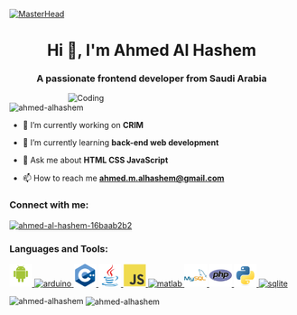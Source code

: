 [![MasterHead](https://private-user-images.githubusercontent.com/144548499/344966749-c30525ce-33e7-4d65-9d93-1b4c2a0df47a.gif?jwt=eyJhbGciOiJIUzI1NiIsInR5cCI6IkpXVCJ9.eyJpc3MiOiJnaXRodWIuY29tIiwiYXVkIjoicmF3LmdpdGh1YnVzZXJjb250ZW50LmNvbSIsImtleSI6ImtleTUiLCJleHAiOjE3MTk5MTMyNjgsIm5iZiI6MTcxOTkxMjk2OCwicGF0aCI6Ii8xNDQ1NDg0OTkvMzQ0OTY2NzQ5LWMzMDUyNWNlLTMzZTctNGQ2NS05ZDkzLTFiNGMyYTBkZjQ3YS5naWY_WC1BbXotQWxnb3JpdGhtPUFXUzQtSE1BQy1TSEEyNTYmWC1BbXotQ3JlZGVudGlhbD1BS0lBVkNPRFlMU0E1M1BRSzRaQSUyRjIwMjQwNzAyJTJGdXMtZWFzdC0xJTJGczMlMkZhd3M0X3JlcXVlc3QmWC1BbXotRGF0ZT0yMDI0MDcwMlQwOTM2MDhaJlgtQW16LUV4cGlyZXM9MzAwJlgtQW16LVNpZ25hdHVyZT03NTlmMmVjN2NjMTYzYjhiZGRmMmIyNTBkYmExMzQ0OWUwMTU1MzBjZjI1ZjE4OGE5NzgxMTE3MzdjMTMwYTJiJlgtQW16LVNpZ25lZEhlYWRlcnM9aG9zdCZhY3Rvcl9pZD0wJmtleV9pZD0wJnJlcG9faWQ9MCJ9.oydnlUNh6NF8Yh6n9O4i3ZYEjcmg_9Hfo94SlGbNunw)](https://rishavchanda.io)
<h1 align="center">Hi 👋, I'm Ahmed Al Hashem</h1>
<h3 align="center">A passionate frontend developer from Saudi Arabia</h3>
<img align="right" alt="Coding" width="400" src="https://media.tenor.com/6JptszQgCnkAAAAj/text-work.gif">

<p align="left"> <img src="https://komarev.com/ghpvc/?username=ahmed-alhashem&label=Profile%20views&color=0e75b6&style=flat" alt="ahmed-alhashem" /> </p>

- 🔭 I’m currently working on **CRIM**

- 🌱 I’m currently learning **back-end web development**

- 💬 Ask me about **HTML CSS JavaScript**

- 📫 How to reach me **ahmed.m.alhashem@gmail.com**

<h3 align="left">Connect with me:</h3>
<p align="left">
<a href="https://linkedin.com/in/ahmed-al-hashem-16baab2b2" target="blank"><img align="center" src="https://raw.githubusercontent.com/rahuldkjain/github-profile-readme-generator/master/src/images/icons/Social/linked-in-alt.svg" alt="ahmed-al-hashem-16baab2b2" height="30" width="40" /></a>
</p>

<h3 align="left">Languages and Tools:</h3>
<p align="left"> <a href="https://developer.android.com" target="_blank" rel="noreferrer"> <img src="https://raw.githubusercontent.com/devicons/devicon/master/icons/android/android-original-wordmark.svg" alt="android" width="40" height="40"/> </a> <a href="https://www.arduino.cc/" target="_blank" rel="noreferrer"> <img src="https://cdn.worldvectorlogo.com/logos/arduino-1.svg" alt="arduino" width="40" height="40"/> </a> <a href="https://www.w3schools.com/cpp/" target="_blank" rel="noreferrer"> <img src="https://raw.githubusercontent.com/devicons/devicon/master/icons/cplusplus/cplusplus-original.svg" alt="cplusplus" width="40" height="40"/> </a> <a href="https://www.java.com" target="_blank" rel="noreferrer"> <img src="https://raw.githubusercontent.com/devicons/devicon/master/icons/java/java-original.svg" alt="java" width="40" height="40"/> </a> <a href="https://developer.mozilla.org/en-US/docs/Web/JavaScript" target="_blank" rel="noreferrer"> <img src="https://raw.githubusercontent.com/devicons/devicon/master/icons/javascript/javascript-original.svg" alt="javascript" width="40" height="40"/> </a> <a href="https://www.mathworks.com/" target="_blank" rel="noreferrer"> <img src="https://upload.wikimedia.org/wikipedia/commons/2/21/Matlab_Logo.png" alt="matlab" width="40" height="40"/> </a> <a href="https://www.mysql.com/" target="_blank" rel="noreferrer"> <img src="https://raw.githubusercontent.com/devicons/devicon/master/icons/mysql/mysql-original-wordmark.svg" alt="mysql" width="40" height="40"/> </a> <a href="https://www.php.net" target="_blank" rel="noreferrer"> <img src="https://raw.githubusercontent.com/devicons/devicon/master/icons/php/php-original.svg" alt="php" width="40" height="40"/> </a> <a href="https://www.python.org" target="_blank" rel="noreferrer"> <img src="https://raw.githubusercontent.com/devicons/devicon/master/icons/python/python-original.svg" alt="python" width="40" height="40"/> </a> <a href="https://www.sqlite.org/" target="_blank" rel="noreferrer"> <img src="https://www.vectorlogo.zone/logos/sqlite/sqlite-icon.svg" alt="sqlite" width="40" height="40"/> </a> </p>

<p><img align="left" src="https://github-readme-stats.vercel.app/api/top-langs?username=ahmed-alhashem&show_icons=true&locale=en&layout=compact" alt="ahmed-alhashem" /></p>

<p>&nbsp;<img align="center" src="https://github-readme-stats.vercel.app/api?username=ahmed-alhashem&show_icons=true&locale=en" alt="ahmed-alhashem" /></p>
